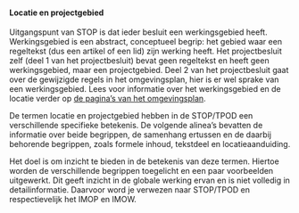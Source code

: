 #### Locatie en projectgebied

Uitgangspunt van STOP is dat ieder besluit een werkingsgebied heeft.
Werkingsgebied is een abstract, conceptueel begrip: het gebied waar een
regeltekst (dus een artikel of een lid) zijn werking heeft. Het projectbesluit
zelf (deel 1 van het projectbesluit) bevat geen regeltekst en heeft geen
werkingsgebied, maar een projectgebied. Deel 2 van het projectbesluit gaat over
de gewijzigde regels in het omgevingsplan, hier is er wel sprake van een
werkingsgebied. Lees voor informatie over het werkingsgebied en de locatie
verder op [de pagina’s van het
omgevingsplan](https://wegwijzerstoptpod.nl/omgevingsplan/regels-omgevingsplan-werkingsgebied-en-locatie).

De termen locatie en projectgebied hebben in de STOP/TPOD een verschillende
specifieke betekenis. De volgende alinea’s bevatten de informatie over beide
begrippen, de samenhang ertussen en de daarbij behorende begrippen, zoals
formele inhoud, tekstdeel en locatieaanduiding.

Het doel is om inzicht te bieden in de betekenis van deze termen. Hiertoe worden
de verschillende begrippen toegelicht en een paar voorbeelden uitgewerkt. Dit
geeft inzicht in de globale werking ervan en is niet volledig in
detailinformatie. Daarvoor word je verwezen naar STOP/TPOD en respectievelijk
het IMOP en IMOW.
